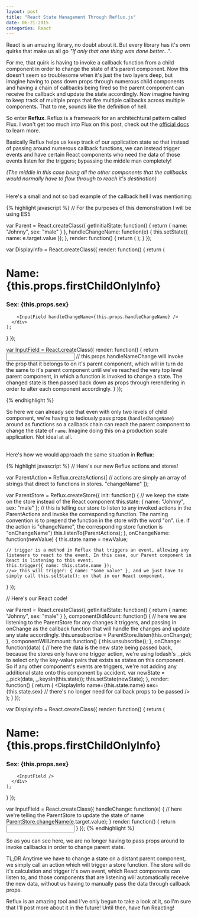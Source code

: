 ```yaml
---
layout: post
title: "React State Management Through Reflux.js"
date: 06-21-2015
categories: React
---
```


React is an amazing library, no doubt about it. But every library has it's own quirks that make us all go <em>"If only that one thing was done better..."</em>.

For me, that quirk is having to invoke a callback function from a child component in order to change the state of it's parent component. Now this doesn't seem so troublesome when it's just the two layers deep, but imagine having to pass down props through numerous child components and having a chain of callbacks being fired so the parent component can receive the callback and update the state accordingly. Now imagine having to keep track of multiple props that fire multiple callbacks across multiple components. That to me, sounds like the definition of hell.

So enter <strong>Reflux</strong>. Reflux is a framework for an architechtural pattern called Flux. I won't get too much into Flux on this post, check out the [official docs][flux] to learn more.

Basically Reflux helps us keep track of our application state so that instead of passing around numerous callback functions, we can instead trigger events and have certain React components who need the data of those events listen for the triggers; bypassing the middle man completely! 

<em>(The middle in this case being all the other components that the callbacks would normally have to flow through to reach it's destination)</em>
<br><br>

Here's a small and not so bad example of the callback hell I was mentioning:

{% highlight javascript %}
// For the purposes of this demonstration I will be using ES5

var Parent = React.createClass({
  getInitialState: function() {
    return {
      name: "Johnny",
      sex: "male"
    }
  },
  handleChangeName: function(e) {
    this.setState({ name: e.target.value });
  },
  render: function() {
    return (
      <DisplayInfo
        name={this.state.name}
        sex={this.state.sex}
        handleChangeName={this.handleChangeName}
      />
    );
  }
});

var DisplayInfo = React.createClass({
  render: function() {
    return (
      <div>
        <h1>Name: {this.props.firstChildOnlyInfo}</h1>
        <h3>Sex: {this.props.sex}</h1>

        <InputField handleChangeName={this.props.handleChangeName} />
      </div>
    );
  }
});

var InputField = React.createClass({
  render: function() {
    return <input onChange={this.props.handleChangeName}></input>
    // this.props.handleNameChange will invoke the prop that it belongs to on it's parent component, which will in turn do the same to it's parent component until we've reached the very top level parent component, in which a function is invoked to change a state. The changed state is then passed back down as props through rerendering in order to alter each component accordingly.
  }
});

{% endhighlight %}
<br>

So here we can already see that even with only two levels of child component, we're having to tediously pass props (`handleChangeName`) around as functions so a callback chain can reach the parent component to change the state of `name`. Imagine doing this on a production scale application. Not ideal at all.
<br><br>

Here's how we would approach the same situation in <strong>Reflux</strong>:

{% highlight javascript %}
// Here's our new Reflux actions and stores!

var ParentAction = Reflux.createActions([
  // actions are simply an array of strings that direct to functions in stores.
  "changeName"
]);

var ParentStore = Reflux.createStore({
  init: function() {
    // we keep the state on the store instead of the React component
    this.state: {
      name: "Johnny",
      sex: "male"
    };
    // this is telling our store to listen to any invoked actions in the ParentActions and invoke the corresponding function. The naming convention is to prepend the function in the store with the word "on". (i.e. if the action is "changeName", the corresponding store function is "onChangeName")
    this.listenTo(ParentActions);
  },
  onChangeName: function(newValue) {
    this.state.name = newValue;

    // trigger is a method in Reflux that triggers an event, allowing any listeners to react to the event. In this case, our Parent component in React is listening to this event.
    this.trigger({ name: this.state.name });
    //=> this will trigger: { name: "some value" }, and we just have to simply call this.setState(); on that in our React component.
  }
});


// Here's our React code!

var Parent = React.createClass({
  getInitialState: function() {
    return {
      name: "Johnny",
      sex: "male"
    }
  },
  componentDidMount: function() {
    // here we are listening to the ParentStore for any changes it triggers, and passing in onChange as the callback function that will handle the changes and update any state accordingly.
    this.unsubscribe = ParentStore.listen(this.onChange);
  },
  componentWillUnmount: function() {
    this.unsubscribe();
  },
  onChange: function(data) {
    // here the data is the new state being passed back, because the stores only have one trigger action, we're using lodash's _.pick to select only the key-value pairs that exists as states on this component. So if any other component's events are triggers, we're not adding any additional state onto this component by accident.
    var newState = _.pick(data, _.keysIn(this.state));
    this.setState(newState);
  },
  render: function() {
    return (
      <DisplayInfo
        name={this.state.name}
        sex={this.state.sex}
        // there's no longer need for callback props to be passed
      />
    );
  }
});

var DisplayInfo = React.createClass({
  render: function() {
    return (
      <div>
        <h1>Name: {this.props.firstChildOnlyInfo}</h1>
        <h3>Sex: {this.props.sex}</h1>
      
        <InputField />
      </div>
    );
  }
});

var InputField = React.createClass({
  handleChange: function(e) {
    // here we're telling the ParentStore to update the state of name
    ParentStore.changeName(e.target.value);
  }
  render: function() {
    return <input onChange={this.handleChange}></input>
  }
});
{% endhighlight %}
<br>

So as you can see here, we are no longer having to pass props around to invoke callbacks in order to change parent state.

TL;DR Anytime we have to change a state on a distant parent component, we simply call an action which will trigger a store function. The store will do it's calculation and trigger it's own event, which React components can listen to, and those components that are listening will automatically receive the new data, without us having to manually pass the data through callback props.

Reflux is an amazing tool and I've only begun to take a look at it, so I'm sure that I'll post more about it in the future! Until then, have fun Reacting!

[flux]: https://facebook.github.io/flux/docs/overview.html